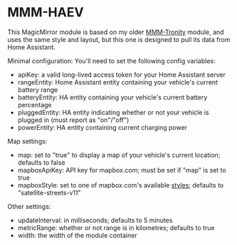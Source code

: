 # MMM-HAEV

This MagicMirror module is based on my older [MMM-Tronity](https://github.com/robotfishe/MMM-Tronity/) module, and uses the same style and layout, but this one is designed to pull its data from Home Assistant.

Minimal configuration:
You'll need to set the following config variables:
- apiKey: a valid long-lived access token for your Home Assistant server
- rangeEntity: Home Assistant entity containing your vehicle's current battery range
- batteryEntity: HA entity containing your vehicle's current battery percentage
- pluggedEntity: HA entity indicating whether or not your vehicle is plugged in (must report as "on"/"off")
- powerEntity: HA entity containing current charging power

Map settings:
- map: set to "true" to display a map of your vehicle's current location; defaults to false
- mapboxApiKey: API key for mapbox.com; must be set if "map" is set to true
- mapboxStyle: set to one of mapbox.com's available [styles](https://docs.mapbox.com/api/maps/styles/); defaults to "satellite-streets-v11"

Other settings:
- updateInterval: in milliseconds; defaults to 5 minutes
- metricRange: whether or not range is in kilometres; defaults to true
- width: the width of the module container
